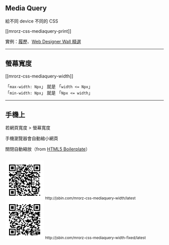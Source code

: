 Media Query
------------

給不同 device 不同的 CSS

[[mrorz-css-mediaquery-print]]

實例：[履歷](http://mrorz.github.io/)、[Web Designer Wall 精選](http://webdesignerwall.com/tutorials/css3-media-queries)

---

螢幕寬度
------

[[mrorz-css-mediaquery-width]]

「`max-width: Npx`」 就是 「`width <= Npx`」<br>
「`min-width: Npx`」 就是 「`Npx <= width`」

---

手機上
-----

若網頁寬度 > 螢幕寬度

手機瀏覽器會自動縮小網頁

<div class="fragment">

  關閉自動縮放（from [HTML5 Boilerplate](https://github.com/h5bp/html5-boilerplate/blob/master/index.html)）

  <pre><code><meta name="viewport" content="width=device-width, initial-scale=1"></code></pre>

</div>

<div class="fragment row">
  <div class="span2">
    <img src="images/css/mediaquery-width.png">
    <small>http://jsbin.com/mrorz-css-mediaquery-width/latest</small>
  </div>
  <div class="span2 offset2">
    <img src="images/css/mediaquery-width-fixed.png">
    <small>http://jsbin.com/mrorz-css-mediaquery-width-fixed/latest</small>
  </div>
</div>


<!--max-width: xxx == width < xxx
min-width: xxx == width > xxx-->